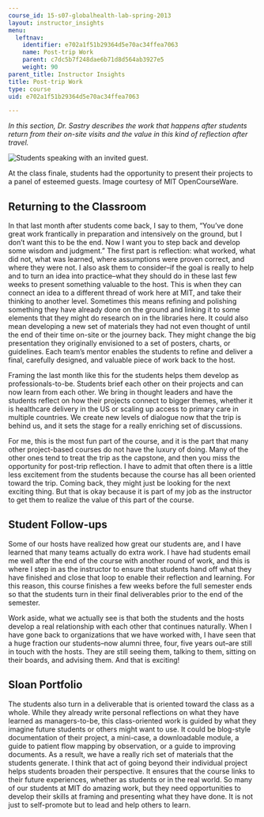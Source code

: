 ```yaml
---
course_id: 15-s07-globalhealth-lab-spring-2013
layout: instructor_insights
menu:
  leftnav:
    identifier: e702a1f51b29364d5e70ac34ffea7063
    name: Post-trip Work
    parent: c7dc5b7f248dae6b71d8d564ab3927e5
    weight: 90
parent_title: Instructor Insights
title: Post-trip Work
type: course
uid: e702a1f51b29364d5e70ac34ffea7063

---
```


_In this section, Dr. Sastry describes the work that happens after students return from their on-site visits and the value in this kind of reflection after travel._

![Students speaking with an invited guest.](/coursemedia/15-s07-globalhealth-lab-spring-2013/286bcf15bb932cfc7751e148ff62b9bf_MIT15_S07S13_class-finale.jpg)

At the class finale, students had the opportunity to present their projects to a panel of esteemed guests. Image courtesy of MIT OpenCourseWare.

Returning to the Classroom
--------------------------

In that last month after students come back, I say to them, “You’ve done great work frantically in preparation and intensively on the ground, but I don’t want this to be the end. Now I want you to step back and develop some wisdom and judgment.” The first part is reflection: what worked, what did not, what was learned, where assumptions were proven correct, and where they were not. I also ask them to consider–if the goal is really to help and to turn an idea into practice–what they should do in these last few weeks to present something valuable to the host. This is when they can connect an idea to a different thread of work here at MIT, and take their thinking to another level. Sometimes this means refining and polishing something they have already done on the ground and linking it to some elements that they might do research on in the libraries here. It could also mean developing a new set of materials they had not even thought of until the end of their time on-site or the journey back. They might change the big presentation they originally envisioned to a set of posters, charts, or guidelines. Each team’s mentor enables the students to refine and deliver a final, carefully designed, and valuable piece of work back to the host.

Framing the last month like this for the students helps them develop as professionals-to-be. Students brief each other on their projects and can now learn from each other. We bring in thought leaders and have the students reflect on how their projects connect to bigger themes, whether it is healthcare delivery in the US or scaling up access to primary care in multiple countries. We create new levels of dialogue now that the trip is behind us, and it sets the stage for a really enriching set of discussions.

For me, this is the most fun part of the course, and it is the part that many other project-based courses do not have the luxury of doing. Many of the other ones tend to treat the trip as the capstone, and then you miss the opportunity for post-trip reflection. I have to admit that often there is a little less excitement from the students because the course has all been oriented toward the trip. Coming back, they might just be looking for the next exciting thing. But that is okay because it is part of my job as the instructor to get them to realize the value of this part of the course.

Student Follow-ups
------------------

Some of our hosts have realized how great our students are, and I have learned that many teams actually do extra work. I have had students email me well after the end of the course with another round of work, and this is where I step in as the instructor to ensure that students hand off what they have finished and close that loop to enable their reflection and learning. For this reason, this course finishes a few weeks before the full semester ends so that the students turn in their final deliverables prior to the end of the semester.

Work aside, what we actually see is that both the students and the hosts develop a real relationship with each other that continues naturally. When I have gone back to organizations that we have worked with, I have seen that a huge fraction our students–now alumni three, four, five years out–are still in touch with the hosts. They are still seeing them, talking to them, sitting on their boards, and advising them. And that is exciting!

Sloan Portfolio
---------------

The students also turn in a deliverable that is oriented toward the class as a whole. While they already write personal reflections on what they have learned as managers-to-be, this class-oriented work is guided by what they imagine future students or others might want to use. It could be blog-style documentation of their project, a mini-case, a downloadable module, a guide to patient flow mapping by observation, or a guide to improving documents. As a result, we have a really rich set of materials that the students generate. I think that act of going beyond their individual project helps students broaden their perspective. It ensures that the course links to their future experiences, whether as students or in the real world. So many of our students at MIT do amazing work, but they need opportunities to develop their skills at framing and presenting what they have done. It is not just to self-promote but to lead and help others to learn.